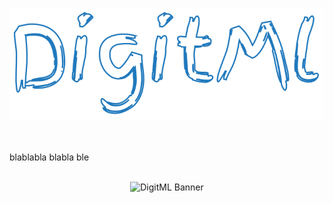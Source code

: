 <p align="center">
  <img src="README - Stuff/animated-logo.svg" alt="DigitML Banner" width="600"/>
</p>

<br><br>
blablabla blabla ble
<br><br>

<p align="center">
  <img src="README - Stuff/guessing.gif" alt="DigitML Banner" width="800"/>
</p>
